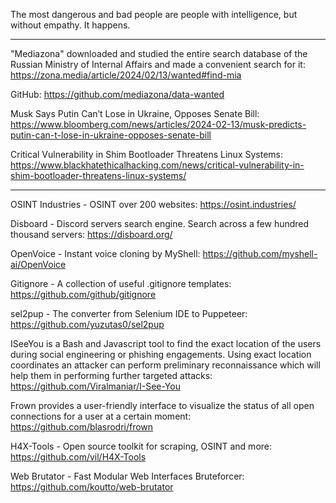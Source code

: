The most dangerous and bad people are people with intelligence, but without empathy. It happens.

----

"Mediazona" downloaded and studied the entire search database of the Russian Ministry of Internal Affairs and made a convenient search for it: https://zona.media/article/2024/02/13/wanted#find-mia

GitHub: https://github.com/mediazona/data-wanted


Musk Says Putin Can’t Lose in Ukraine, Opposes Senate Bill: https://www.bloomberg.com/news/articles/2024-02-13/musk-predicts-putin-can-t-lose-in-ukraine-opposes-senate-bill


Critical Vulnerability in Shim Bootloader Threatens Linux Systems: https://www.blackhatethicalhacking.com/news/critical-vulnerability-in-shim-bootloader-threatens-linux-systems/

----

OSINT Industries - OSINT over 200 websites: https://osint.industries/

Disboard - Discord servers search engine. Search across a few hundred thousand servers: https://disboard.org/

OpenVoice - Instant voice cloning by MyShell: https://github.com/myshell-ai/OpenVoice

Gitignore - A collection of useful .gitignore templates: https://github.com/github/gitignore

sel2pup - The converter from Selenium IDE to Puppeteer: https://github.com/yuzutas0/sel2pup

ISeeYou is a Bash and Javascript tool to find the exact location of the users during social engineering or phishing engagements. Using exact location coordinates an attacker can perform preliminary reconnaissance which will help them in performing further targeted attacks: https://github.com/Viralmaniar/I-See-You

Frown provides a user-friendly interface to visualize the status of all open connections for a user at a certain moment: https://github.com/blasrodri/frown

H4X-Tools - Open source toolkit for scraping, OSINT and more: https://github.com/vil/H4X-Tools

Web Brutator - Fast Modular Web Interfaces Bruteforcer: https://github.com/koutto/web-brutator

